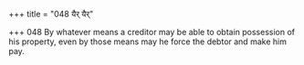 +++
title = "048 यैर् यैर्"

+++
048	By whatever means a creditor may be able to obtain possession of his property, even by those means may he force the debtor and make him pay.